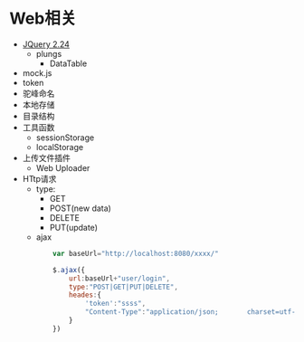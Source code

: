 # Web相关
* [JQuery 2.24](https://cdn.staticfile.org/jquery/2.2.4/jquery.js)
  * plungs
    * DataTable
* mock.js
* token
* 驼峰命名
* 本地存储
* 目录结构
* 工具函数
  * sessionStorage
  * localStorage
* 上传文件插件
  * Web Uploader
* HTtp请求
  * type:
    * GET
    * POST(new data)
    * DELETE
    * PUT(update)
  * ajax
    ```js
        var baseUrl="http://localhost:8080/xxxx/"

        $.ajax({
            url:baseUrl+"user/login",
            type:"POST|GET|PUT|DELETE",
            heades:{
                'token':"ssss",
                "Content-Type":"application/json;       charset=utf-8"
            }
        })
    ```
```

```
